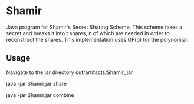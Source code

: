 # Shamir
Java program for Shamir's Secret Sharing Scheme.  This scheme takes a secret and breaks it into t shares, n of which are needed in order to reconstruct the shares.
This implementation uses GF(p) for the polynomial.
## Usage
Navigate to the jar directory out/artifacts/Shamir_jar


java -jar Shamir.jar share <path to file containing secret> <number of shares> <threshold>

java -jar Shamir.jar combine <path to file containing shares> <prime>

